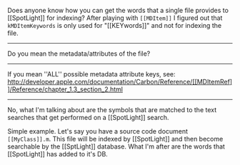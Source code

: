 Does anyone know how you can get the words that a single file provides to [[SpotLight]] for indexing? After playing with <code>[[MDItem]]</code> I figured out that <code>kMDItemKeywords</code> is only used for "[[KEYwords]]" and not for indexing the file. 

----

Do you mean the metadata/attributes of the file?

----

If you mean ''ALL'' possible metadata attribute keys, see: http://developer.apple.com/documentation/Carbon/Reference/[[MDItemRef]]/Reference/chapter_1.3_section_2.html

----

No, what I'm talking about are the symbols that are matched to the text searches that get performed on a [[SpotLight]] search. 

Simple example. Let's say you have a source code document <code>[[MyClass]].m</code>. This file will be indexed by [[SpotLight]] and then become searchable by the [[SptLight]] database. What I'm after are the words that [[SpotLight]] has added to it's DB.